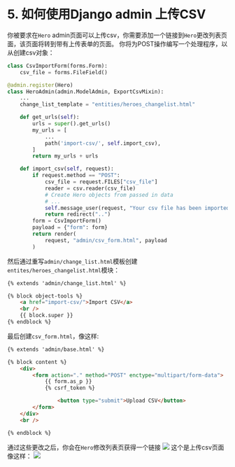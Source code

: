 # 5. 如何使用Django admin 上传CSV 
你被要求在`Hero` admin页面可以上传csv，你需要添加一个链接到`Hero`更改列表页面，该页面将转到带有上传表单的页面。 你将为POST操作编写一个处理程序，以从创建csv对象：
```Python
class CsvImportForm(forms.Form):
    csv_file = forms.FileField()

@admin.register(Hero)
class HeroAdmin(admin.ModelAdmin, ExportCsvMixin):
    ...
    change_list_template = "entities/heroes_changelist.html"

    def get_urls(self):
        urls = super().get_urls()
        my_urls = [
            ...
            path('import-csv/', self.import_csv),
        ]
        return my_urls + urls

    def import_csv(self, request):
        if request.method == "POST":
            csv_file = request.FILES["csv_file"]
            reader = csv.reader(csv_file)
            # Create Hero objects from passed in data
            # ...
            self.message_user(request, "Your csv file has been imported")
            return redirect("..")
        form = CsvImportForm()
        payload = {"form": form}
        return render(
            request, "admin/csv_form.html", payload
        )
```
然后通过重写`admin/change_list.html`模板创建`entites/heroes_changelist.html`模块：
```HTML
{% extends 'admin/change_list.html' %}

{% block object-tools %}
    <a href="import-csv/">Import CSV</a>
    <br />
    {{ block.super }}
{% endblock %}

```
最后创建`csv_form.html`，像这样:
```HTML
{% extends 'admin/base.html' %}

{% block content %}
    <div>
        <form action="." method="POST" enctype="multipart/form-data">
            {{ form.as_p }}
            {% csrf_token %}

                <button type="submit">Upload CSV</button>
        </form>
    </div>
    <br />

{% endblock %}
```

通过这些更改之后，你会在`Hero`修改列表页获得一个链接
![](https://books.agiliq.com/projects/django-admin-cookbook/en/latest/_images/import_1.png)
这个是上传csv页面像这样：
![](https://books.agiliq.com/projects/django-admin-cookbook/en/latest/_images/import_2.png)
